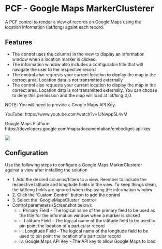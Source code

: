 <h1>PCF - Google Maps MarkerClusterer</h1>
A PCF control to render a view of records on Google Maps using the location information (lat/long) againt each record.

<h2>Features</h2>
<ul>
  <li>The control uses the columns in the view to display an information window when a location marker is clicked.</li>
  <li>The information window also includes a configurable title that will navigate the user to the respective record</li>
  <li>The control also requests your current location to display the map in the correct area. Location data is not transmitted externally</li>
  <li>The control also requests your current location to display the map in the correct area. Location data is not transmitted externally. You can choose to deny this permission and the map will load at lat/long 0,0.</li>
</ul>

<p>NOTE: You will need to provide a Google Maps API Key.</p>

<p>YouTube: https://www.youtube.com/watch?v=1JNwpp5L4vM</p>
<p>Google Maps Platform: https://developers.google.com/maps/documentation/embed/get-api-key</p>

<img src='https://lh3.googleusercontent.com/nKSzq4OqCQCTmCo0T4vECTZwrP4l_FL07XZcjwUddO1-qi9p28jdKKLGbgY2_mCc3YQKlGiNUUO0WUaEEcpscUwnidB9uZu4A2p9oOsLBxEDrlZVE9rhh-V8zAjG6HFWWLNShuz-XYVNHajwXlIm3-h_xGZGmg0zScAIgz3kAzCJxvxtAHWUruG6geqHIw3lVATzCk-nWoNT7rXk6lk4dmI4nmR3Qjx7AhRDtaVJDXWpmAGMFpzMd83Y2I7XCWk3xlI2_CM7xPfQr6-MZes47pGyywSHpJdOP3s5gTm43cuEnqdRdFK-kmc0idNB4doNOyrkf7aodkjpg23VHPfv13AdhvBXxWK6Vf7RCzd-HN9kXSdVTarTC9E4LSlm6mNOiYc_SJdpcAy4CkjcA4WCfK5Jg0eVXY6mwwVL6csOXm-unlnvvGYwJAZbZ23qYYFdjCAbvi3olnQbYrCTIKgEqIvtlkqYL_PAunVqwXSFPb5SVQ5JgkcDBZ4WKdHfqFBhfy_3zgsjQVtsSKr0Qr_WRY3DKNohEVyQfYX8snFdhbOYLUtP6KvOe3C_FiKj_CTolCw0LeJgxt2ZPiJaXVZ5Mrwz_hj1j6TN2Bl_Kw_W-s7jAzCtkwsXzuKWDJmQRzydOdUDaSnJSDtmAaYq7Eoa2XBt0AwcDnCY4NmrpNRbJoPs_8ItkyyBs_7UYMV5QfjU1wHBdd2dq4d6J47OcpsaT8btJSZPhyMvEHk8Y7Cjr4_196NJ=w1669-h905-no' >

</br>
<h2>Configuration</h2>

<p>Use the following steps to configure a Google Maps MarkerClusterer against a view after installing the solution</p>

<ul>
  <li>1. Add the desired columns/filters to a view. Reember to include the respective latitude and longitude fields in the view. To keep     things clean, the lat/long fields are ignored when displaying the information window</li>
  <li>2. Click the 'Custom Control' button to add the control</li>
  <li>3. Select the 'GoogleMapsCluster' control</li>
  <li>
     Control parameters (Screenshot below):
      <ul>
        <li>i. Primary Field - The logical name of the primary field to be used as the title for the information window when a marker is clicked</li>
        <li>ii. Latitude Field - The logical name of the latitude field to be used to pin point the location of a particular record</li>
        <li>iii. Longitude Field - The logical name of the longitude field to be used to pin point the location of a particular record</li>
        <li>iv. Google Maps API Key - The API key to allow Google Maps to load</li>
      </ul>
  </li>
  
</ul>

<img src='https://lh3.googleusercontent.com/0Hyl_pWCl69eL1rsepU4yFEeArUDiFz7pgDX5q0cx602nQPoxOPizeqLwE471KhDcGmQ_UbZQzL5qb0Ef9S1rAZPge7rApga2N_g0E_XJsHXz_IKvvW1_vEgOP0o8Sv0x6JUs7kQ-6RKCv0IZmdfzCzvroGtwZ9lJiKRT4Gx_4j-1A-FHdxfuHKv9oUxcksT8xv238w--mcN54ON2LhJywx5nj5cR6W2rr84e3DwKLzM2SYF5k_OaaYyx_JSfPIvBQhBzW7RYkhOOeLZ2NL1qDwen1OHxYqv5ZKXoJaa8K5_03HniVNgG53OHPYLGDWhP8tYHFfF8qwZ3E5x09oYliJY6m1jKU9zvz6tAapLu0E62mk46c4fId-ohyEqt75bdcD9twa1FOpCdYxSvoP-dNIT1YBqlRumiqiYt4I_7nBLUidN4pCRFGp1vWITNvMy4-H7AY_fcppKW5branDYROPwUOeAUs9_aws9_aItH0Wb1KANI9vt8ejuIhDW4xZlRw9XDNvnIsnc40YgfDVOwScSHO08a6mlUH59tDCP7WPDuce0qEeTMfMsSQrVZSywUvZKT6OxxawMbS5ujUReJFmypa9AhU-p3jaRkkBaLqrEazhNBxBx3G7MgGUM_pJ623ZFuKt1Wuf4LeRLpMZo83kJbi1vE8Vv0qf4ajwisyU65kfP37P9WkvVBSM7_REpC9mEEbDDRbgipL7PyeXq_EKK0vu87Ixl_SvTk3KW3YxGqztJ=w502-h486-no' alt='' >
